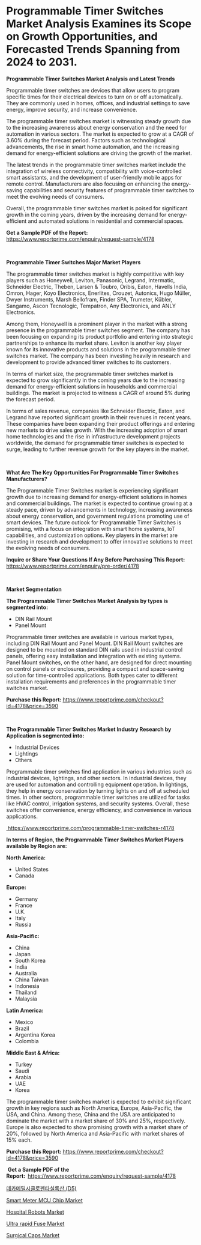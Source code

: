 <p><h1>Programmable Timer Switches Market Analysis Examines its Scope on Growth Opportunities, and Forecasted Trends Spanning from 2024 to 2031.</h1></p><p><strong>Programmable Timer Switches Market Analysis and Latest Trends</strong></p>
<p><p>Programmable timer switches are devices that allow users to program specific times for their electrical devices to turn on or off automatically. They are commonly used in homes, offices, and industrial settings to save energy, improve security, and increase convenience.</p><p>The programmable timer switches market is witnessing steady growth due to the increasing awareness about energy conservation and the need for automation in various sectors. The market is expected to grow at a CAGR of 3.60% during the forecast period. Factors such as technological advancements, the rise in smart home automation, and the increasing demand for energy-efficient solutions are driving the growth of the market.</p><p>The latest trends in the programmable timer switches market include the integration of wireless connectivity, compatibility with voice-controlled smart assistants, and the development of user-friendly mobile apps for remote control. Manufacturers are also focusing on enhancing the energy-saving capabilities and security features of programmable timer switches to meet the evolving needs of consumers.</p><p>Overall, the programmable timer switches market is poised for significant growth in the coming years, driven by the increasing demand for energy-efficient and automated solutions in residential and commercial spaces.</p></p>
<p><strong>Get a Sample PDF of the Report:&nbsp;</strong> <a href="https://www.reportprime.com/enquiry/request-sample/4178">https://www.reportprime.com/enquiry/request-sample/4178</a></p>
<p>&nbsp;</p>
<p><strong>Programmable Timer Switches Major Market Players</strong></p>
<p><p>The programmable timer switches market is highly competitive with key players such as Honeywell, Leviton, Panasonic, Legrand, Intermatic, Schneider Electric, Theben, Larsen & Toubro, Oribis, Eaton, Havells India, Omron, Hager, Koyo Electronics, Enerlites, Crouzet, Autonics, Hugo Müller, Dwyer Instruments, Marsh Bellofram, Finder SPA, Trumeter, Kübler, Sangamo, Ascon Tecnologic, Tempatron, Any Electronics, and ANLY Electronics.</p><p>Among them, Honeywell is a prominent player in the market with a strong presence in the programmable timer switches segment. The company has been focusing on expanding its product portfolio and entering into strategic partnerships to enhance its market share. Leviton is another key player known for its innovative products and solutions in the programmable timer switches market. The company has been investing heavily in research and development to provide advanced timer switches to its customers.</p><p>In terms of market size, the programmable timer switches market is expected to grow significantly in the coming years due to the increasing demand for energy-efficient solutions in households and commercial buildings. The market is projected to witness a CAGR of around 5% during the forecast period.</p><p>In terms of sales revenue, companies like Schneider Electric, Eaton, and Legrand have reported significant growth in their revenues in recent years. These companies have been expanding their product offerings and entering new markets to drive sales growth. With the increasing adoption of smart home technologies and the rise in infrastructure development projects worldwide, the demand for programmable timer switches is expected to surge, leading to further revenue growth for the key players in the market.</p></p>
<p>&nbsp;</p>
<p><strong>What Are The Key Opportunities For Programmable Timer Switches Manufacturers?</strong></p>
<p><p>The Programmable Timer Switches market is experiencing significant growth due to increasing demand for energy-efficient solutions in homes and commercial buildings. The market is expected to continue growing at a steady pace, driven by advancements in technology, increasing awareness about energy conservation, and government regulations promoting use of smart devices. The future outlook for Programmable Timer Switches is promising, with a focus on integration with smart home systems, IoT capabilities, and customization options. Key players in the market are investing in research and development to offer innovative solutions to meet the evolving needs of consumers.</p></p>
<p><strong>Inquire or Share Your Questions If Any Before Purchasing This Report:</strong> <a href="https://www.reportprime.com/enquiry/pre-order/4178">https://www.reportprime.com/enquiry/pre-order/4178</a></p>
<p>&nbsp;</p>
<p><strong>Market Segmentation</strong></p>
<p><strong>The Programmable Timer Switches Market Analysis by types is segmented into:</strong></p>
<p><ul><li>DIN Rail Mount</li><li>Panel Mount</li></ul></p>
<p><p>Programmable timer switches are available in various market types, including DIN Rail Mount and Panel Mount. DIN Rail Mount switches are designed to be mounted on standard DIN rails used in industrial control panels, offering easy installation and integration with existing systems. Panel Mount switches, on the other hand, are designed for direct mounting on control panels or enclosures, providing a compact and space-saving solution for time-controlled applications. Both types cater to different installation requirements and preferences in the programmable timer switches market.</p></p>
<p><strong>Purchase this Report:&nbsp;</strong><a href="https://www.reportprime.com/checkout?id=4178&price=3590">https://www.reportprime.com/checkout?id=4178&price=3590</a></p>
<p>&nbsp;</p>
<p><strong>The Programmable Timer Switches Market Industry Research by Application is segmented into:</strong></p>
<p><ul><li>Industrial Devices</li><li>Lightings</li><li>Others</li></ul></p>
<p><p>Programmable timer switches find application in various industries such as industrial devices, lightings, and other sectors. In industrial devices, they are used for automation and controlling equipment operation. In lightings, they help in energy conservation by turning lights on and off at scheduled times. In other sectors, programmable timer switches are utilized for tasks like HVAC control, irrigation systems, and security systems. Overall, these switches offer convenience, energy efficiency, and convenience in various applications.</p></p>
<p><a href="https://www.reportprime.com/programmable-timer-switches-r4178">&nbsp;https://www.reportprime.com/programmable-timer-switches-r4178</a></p>
<p><strong>In terms of Region, the Programmable Timer Switches Market Players available by Region are:</strong></p>
<p>
    <p> <strong> North America: </strong>
        <ul>
            <li>United States</li>
            <li>Canada</li>
        </ul>
        </p> 
    <p> <strong> Europe: </strong>
        <ul>
            <li>Germany</li>
            <li>France</li>
            <li>U.K.</li>
            <li>Italy</li>
            <li>Russia</li>
        </ul>
        </p> 
    <p> <strong> Asia-Pacific: </strong>
        <ul>
            <li>China</li>
            <li>Japan</li>
            <li>South Korea</li>
            <li>India</li>
            <li>Australia</li>
            <li>China Taiwan</li>
            <li>Indonesia</li>
            <li>Thailand</li>
            <li>Malaysia</li>
        </ul>
        </p> 
    <p> <strong> Latin America: </strong>
        <ul>
            <li>Mexico</li>
            <li>Brazil</li>
            <li>Argentina Korea</li>
            <li>Colombia</li>
        </ul>
        </p> 
    <p> <strong> Middle East & Africa: </strong>
        <ul>
            <li>Turkey</li>
            <li>Saudi</li>
            <li>Arabia</li>
            <li>UAE</li>
            <li>Korea</li>
        </ul>
    </p>
    </p>
<p><p>The programmable timer switches market is expected to exhibit significant growth in key regions such as North America, Europe, Asia-Pacific, the USA, and China. Among these, China and the USA are anticipated to dominate the market with a market share of 30% and 25%, respectively. Europe is also expected to show promising growth with a market share of 20%, followed by North America and Asia-Pacific with market shares of 15% each.</p></p>
<p><strong>Purchase this Report: </strong><a href="https://www.reportprime.com/checkout?id=4178&price=3590">https://www.reportprime.com/checkout?id=4178&price=3590</a></p>
<p>&nbsp;<strong>Get a Sample PDF of the Report:&nbsp;&nbsp;</strong><a href="https://www.reportprime.com/enquiry/request-sample/4178">https://www.reportprime.com/enquiry/request-sample/4178</a></p>
<p><strong></strong></p>
<p><p><a href="https://github.com/mdmazharulnwr786/Market-Research-Report-List-2/blob/main/5472818103966.md">데카메틸시클로펜타실록산 (D5)</a></p><p><a href="https://github.com/nafisalvee228/Market-Research-Report-List-2/blob/main/smart-meter-mcu-chip-market.md">Smart Meter MCU Chip Market</a></p><p><a href="https://medium.com/@broderickleannon/global-hospital-robots-market-status-2024-2031-and-forecast-by-region-product-end-use-c798c0023f80">Hospital Robots Market</a></p><p><a href="https://github.com/zolotuy145/Market-Research-Report-List-2/blob/main/ultra-rapid-fuse-market.md">Ultra rapid Fuse Market</a></p><p><a href="https://medium.com/@samirmayert67/global-surgical-caps-market-status-2024-2031-and-forecast-by-region-product-end-use-f4e92e698144">Surgical Caps Market</a></p></p>